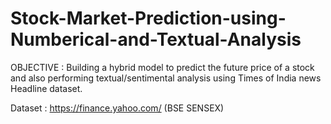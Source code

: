 # Stock-Market-Prediction-using-Numberical-and-Textual-Analysis

OBJECTIVE : Building a hybrid model to predict the future price of a stock and also performing textual/sentimental analysis using Times of India news Headline dataset.

Dataset : https://finance.yahoo.com/ (BSE SENSEX)


